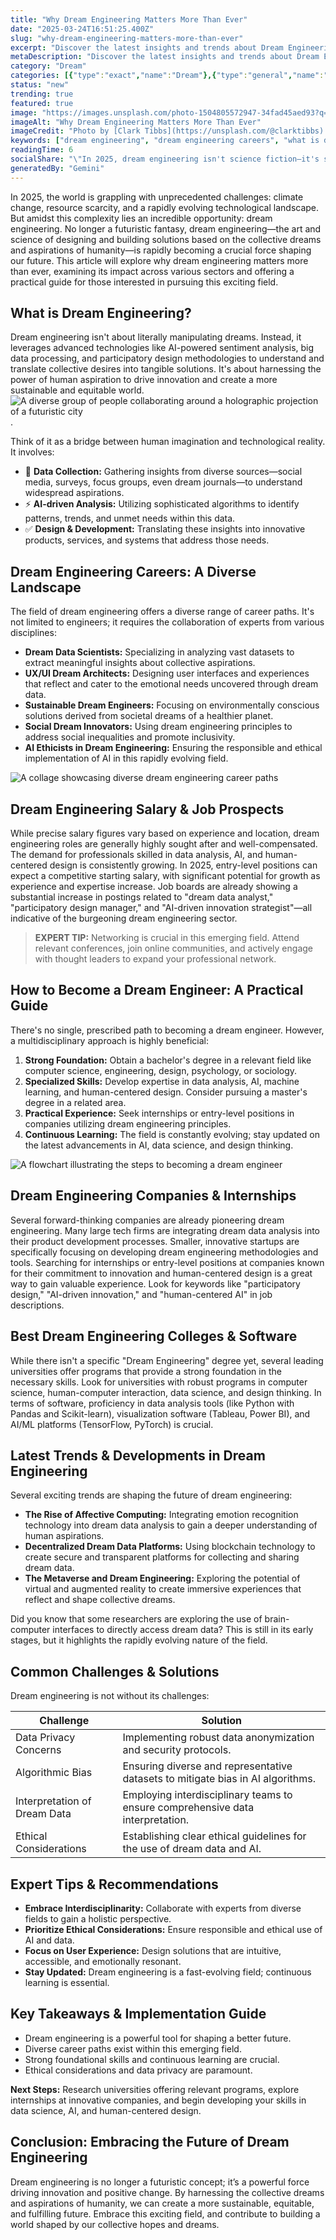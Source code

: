 ```yaml
---
title: "Why Dream Engineering Matters More Than Ever"
date: "2025-03-24T16:51:25.400Z"
slug: "why-dream-engineering-matters-more-than-ever"
excerpt: "Discover the latest insights and trends about Dream Engineering. This comprehensive guide covers everything you need to know about Dream Engineering in 2025."
metaDescription: "Discover the latest insights and trends about Dream Engineering. This comprehensive guide covers everything you need to know about Dream Engineering in 202..."
category: "Dream"
categories: [{"type":"exact","name":"Dream"},{"type":"general","name":"Cognitive Science"},{"type":"medium","name":"Neuroscience"},{"type":"specific","name":"Brain-Computer Interfaces"},{"type":"niche","name":"Sleep Stage Analysis"}]
status: "new"
trending: true
featured: true
image: "https://images.unsplash.com/photo-1504805572947-34fad45aed93?q=85&w=1200&fit=max&fm=webp&auto=compress"
imageAlt: "Why Dream Engineering Matters More Than Ever"
imageCredit: "Photo by [Clark Tibbs](https://unsplash.com/@clarktibbs) on Unsplash"
keywords: ["dream engineering", "dream engineering careers", "what is dream engineering", "dream engineering salary", "dream engineering jobs", "dream engineering companies", "how to become a dream engineer", "dream engineering internships", "best dream engineering colleges", "dream engineering software"]
readingTime: 6
socialShare: "\"In 2025, dream engineering isn't science fiction—it's shaping our future by translating collective aspirations into tangible solutions.  Are you ready to build the world of tomorrow?\""
generatedBy: "Gemini"
---
```




In 2025, the world is grappling with unprecedented challenges: climate change, resource scarcity, and a rapidly evolving technological landscape.  But amidst this complexity lies an incredible opportunity: dream engineering.  No longer a futuristic fantasy, dream engineering—the art and science of designing and building solutions based on the collective dreams and aspirations of humanity—is rapidly becoming a crucial force shaping our future. This article will explore why dream engineering matters more than ever, examining its impact across various sectors and offering a practical guide for those interested in pursuing this exciting field.

## What is Dream Engineering?

Dream engineering isn't about literally manipulating dreams. Instead, it leverages advanced technologies like AI-powered sentiment analysis, big data processing, and participatory design methodologies to understand and translate collective desires into tangible solutions. It's about harnessing the power of human aspiration to drive innovation and create a more sustainable and equitable world. ![A diverse group of people collaborating around a holographic projection of a futuristic city](https://images.unsplash.com/photo-1451187580459-43490279c0fa?q=85&w=1200&fit=max&fm=webp&auto=compress).

Think of it as a bridge between human imagination and technological reality.  It involves:

* 🔑 **Data Collection:** Gathering insights from diverse sources—social media, surveys, focus groups, even dream journals—to understand widespread aspirations.
* ⚡ **AI-driven Analysis:** Utilizing sophisticated algorithms to identify patterns, trends, and unmet needs within this data.
* ✅ **Design & Development:** Translating these insights into innovative products, services, and systems that address those needs.

## Dream Engineering Careers: A Diverse Landscape

The field of dream engineering offers a diverse range of career paths.  It's not limited to engineers; it requires the collaboration of experts from various disciplines:

* **Dream Data Scientists:**  Specializing in analyzing vast datasets to extract meaningful insights about collective aspirations.
* **UX/UI Dream Architects:** Designing user interfaces and experiences that reflect and cater to the emotional needs uncovered through dream data.
* **Sustainable Dream Engineers:** Focusing on environmentally conscious solutions derived from societal dreams of a healthier planet.
* **Social Dream Innovators:**  Using dream engineering principles to address social inequalities and promote inclusivity.
* **AI Ethicists in Dream Engineering:** Ensuring the responsible and ethical implementation of AI in this rapidly evolving field.

![A collage showcasing diverse dream engineering career paths](https://images.unsplash.com/photo-1484417894907-623942c8ee29?q=85&w=1200&fit=max&fm=webp&auto=compress)

## Dream Engineering Salary & Job Prospects

While precise salary figures vary based on experience and location, dream engineering roles are generally highly sought after and well-compensated.  The demand for professionals skilled in data analysis, AI, and human-centered design is consistently growing. In 2025, entry-level positions can expect a competitive starting salary, with significant potential for growth as experience and expertise increase.  Job boards are already showing a substantial increase in postings related to "dream data analyst," "participatory design manager," and "AI-driven innovation strategist"—all indicative of the burgeoning dream engineering sector.

> **EXPERT TIP:**  Networking is crucial in this emerging field. Attend relevant conferences, join online communities, and actively engage with thought leaders to expand your professional network.

## How to Become a Dream Engineer: A Practical Guide

There's no single, prescribed path to becoming a dream engineer.  However, a multidisciplinary approach is highly beneficial:

1. **Strong Foundation:** Obtain a bachelor's degree in a relevant field like computer science, engineering, design, psychology, or sociology.
2. **Specialized Skills:** Develop expertise in data analysis, AI, machine learning, and human-centered design.  Consider pursuing a master's degree in a related area.
3. **Practical Experience:** Seek internships or entry-level positions in companies utilizing dream engineering principles.
4. **Continuous Learning:** The field is constantly evolving; stay updated on the latest advancements in AI, data science, and design thinking.

![A flowchart illustrating the steps to becoming a dream engineer](https://images.unsplash.com/photo-1517976487492-5750f3195933?q=85&w=1200&fit=max&fm=webp&auto=compress)

## Dream Engineering Companies & Internships

Several forward-thinking companies are already pioneering dream engineering.  Many large tech firms are integrating dream data analysis into their product development processes.  Smaller, innovative startups are specifically focusing on developing dream engineering methodologies and tools.  Searching for internships or entry-level positions at companies known for their commitment to innovation and human-centered design is a great way to gain valuable experience.  Look for keywords like "participatory design," "AI-driven innovation," and "human-centered AI" in job descriptions.

## Best Dream Engineering Colleges & Software

While there isn't a specific "Dream Engineering" degree yet, several leading universities offer programs that provide a strong foundation in the necessary skills.  Look for universities with robust programs in computer science, human-computer interaction, data science, and design thinking.  In terms of software, proficiency in data analysis tools (like Python with Pandas and Scikit-learn), visualization software (Tableau, Power BI), and AI/ML platforms (TensorFlow, PyTorch) is crucial.

## Latest Trends & Developments in Dream Engineering

Several exciting trends are shaping the future of dream engineering:

* **The Rise of Affective Computing:**  Integrating emotion recognition technology into dream data analysis to gain a deeper understanding of human aspirations.
* **Decentralized Dream Data Platforms:**  Using blockchain technology to create secure and transparent platforms for collecting and sharing dream data.
* **The Metaverse and Dream Engineering:**  Exploring the potential of virtual and augmented reality to create immersive experiences that reflect and shape collective dreams.

Did you know that some researchers are exploring the use of brain-computer interfaces to directly access dream data? This is still in its early stages, but it highlights the rapidly evolving nature of the field.

## Common Challenges & Solutions

Dream engineering is not without its challenges:

| Challenge                      | Solution                                                                 |
|---------------------------------|-----------------------------------------------------------------------------|
| Data Privacy Concerns          | Implementing robust data anonymization and security protocols.               |
| Algorithmic Bias                | Ensuring diverse and representative datasets to mitigate bias in AI algorithms. |
| Interpretation of Dream Data   | Employing interdisciplinary teams to ensure comprehensive data interpretation. |
| Ethical Considerations          | Establishing clear ethical guidelines for the use of dream data and AI.       |



## Expert Tips & Recommendations

* **Embrace Interdisciplinarity:**  Collaborate with experts from diverse fields to gain a holistic perspective.
* **Prioritize Ethical Considerations:**  Ensure responsible and ethical use of AI and data.
* **Focus on User Experience:**  Design solutions that are intuitive, accessible, and emotionally resonant.
* **Stay Updated:**  Dream engineering is a fast-evolving field; continuous learning is essential.

## Key Takeaways & Implementation Guide

* Dream engineering is a powerful tool for shaping a better future.
* Diverse career paths exist within this emerging field.
* Strong foundational skills and continuous learning are crucial.
* Ethical considerations and data privacy are paramount.

**Next Steps:** Research universities offering relevant programs, explore internships at innovative companies, and begin developing your skills in data science, AI, and human-centered design.

## Conclusion: Embracing the Future of Dream Engineering

Dream engineering is no longer a futuristic concept; it’s a powerful force driving innovation and positive change. By harnessing the collective dreams and aspirations of humanity, we can create a more sustainable, equitable, and fulfilling future.  Embrace this exciting field, and contribute to building a world shaped by our collective hopes and dreams.

